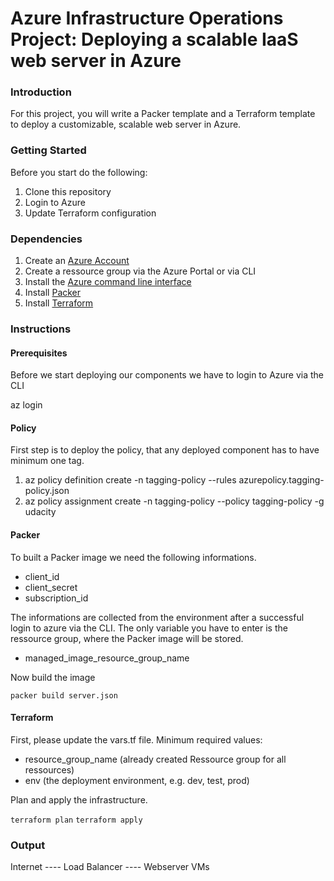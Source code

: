 # Azure Infrastructure Operations Project: Deploying a scalable IaaS web server in Azure

### Introduction
For this project, you will write a Packer template and a Terraform template to deploy a customizable, scalable web server in Azure.

### Getting Started

Before you start do the following:

1. Clone this repository
2. Login to Azure
3. Update Terraform configuration

### Dependencies
1. Create an [Azure Account](https://portal.azure.com) 
2. Create a ressource group via the Azure Portal or via CLI
3. Install the [Azure command line interface](https://docs.microsoft.com/en-us/cli/azure/install-azure-cli?view=azure-cli-latest)
4. Install [Packer](https://www.packer.io/downloads)
5. Install [Terraform](https://www.terraform.io/downloads.html)

### Instructions

#### Prerequisites
Before we start deploying our components we have to login to Azure via the CLI

az login

#### Policy
First step is to deploy the policy, that any deployed component has to have minimum one tag.

1. az policy definition create -n tagging-policy --rules azurepolicy.tagging-policy.json
2. az policy assignment create -n tagging-policy --policy tagging-policy -g udacity

#### Packer
To built a Packer image we need the following informations.

* client_id
* client_secret
* subscription_id

The informations are collected from the environment after a successful login to azure via the CLI. The only variable you have to enter is the ressource group, where the Packer image will be stored.

* managed_image_resource_group_name

Now build the image

`packer build server.json`

#### Terraform

First, please update the vars.tf file. Minimum required values:

* resource_group_name (already created Ressource group for all ressources)
* env (the deployment environment, e.g. dev, test, prod)

Plan and apply the infrastructure.

`terraform plan`
`terraform apply`

### Output

Internet ---- Load Balancer ---- Webserver VMs